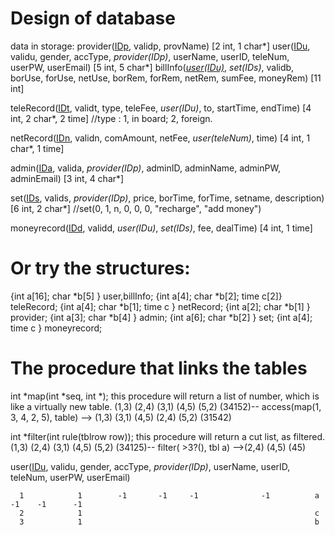    # Design of database
data in storage:
provider(<u>IDp</u>, validp, provName) [2 int, 1 char*]
user(<u>IDu</u>, validu, gender, accType, *provider(IDp)*, userName, userID, teleNum, userPW, userEmail) [5 int, 5 char*]
billInfo(*<u>user(IDu)</u>*, *set(IDs)*, validb, borUse, forUse, netUse, borRem, forRem, netRem, sumFee, moneyRem) [11 int]

teleRecord(<u>IDt</u>, validt, type, teleFee, *user(IDu)*, to, startTime, endTime) [4 int, 2 char*, 2 time]
//type : 1, in board; 2, foreign.

netRecord(<u>IDn</u>, validn, comAmount, netFee, *user(teleNum)*, time) [4 int, 1 char*, 1 time]

admin(<u>IDa</u>, valida, *provider(IDp)*, adminID, adminName, adminPW, adminEmail) [3 int, 4 char*]

set(<u>IDs</u>, valids, *provider(IDp)*, price, borTime, forTime, setname, description) [6 int, 2 char*]
//set(0, 1, n, 0, 0, 0, "recharge", "add money")

moneyrecord(<u>IDd</u>, validd, *user(IDu)*, *set(IDs)*, fee, dealTime) [4 int, 1 time]

# Or try the structures:
{int a[16]; char *b[5]           } user,billInfo;
{int a[4];  char *b[2]; time c[2]} teleRecord;
{int a[4];  char *b[1]; time c   } netRecord;
{int a[2];  char *b[1]           } provider;
{int a[3];  char *b[4]           } admin;
{int a[6];  char *b[2]           } set;
{int a[4];              time c   } moneyrecord;

# The procedure that links the tables
int *map(int *seq, int *);
this procedure will return a list of number, which is like a virtually new table.
(1,3) (2,4) (3,1) (4,5) (5,2) (34152)-- access(map(1, 3, 4, 2, 5), table) --> (1,3) (3,1) (4,5) (2,4) (5,2) (31542)

int *filter(int rule(tblrow row));
this procedure will return a cut list, as filtered.
(1,3) (2,4) (3,1) (4,5) (5,2) (34125)-- filter( >3?(), tbl a) -->(2,4) (4,5) (45)

user(<u>IDu</u>, validu, gender, accType, *provider(IDp)*, userName, userID, teleNum, userPW, userEmail)

      1            1        -1       -1     -1              -1          a         -1    -1      -1
      2            1                                                    c
      3            1                                                    b

